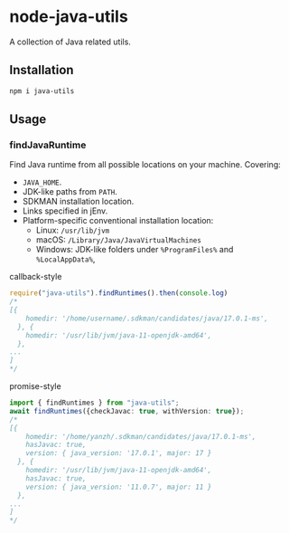 # node-java-utils

A collection of Java related utils.

## Installation
```bash
npm i java-utils
```

## Usage

### findJavaRuntime

Find Java runtime from all possible locations on your machine.
Covering:
* `JAVA_HOME`.
* JDK-like paths from `PATH`.
* SDKMAN installation location.
* Links specified in jEnv.
* Platform-specific conventional installation location:
  * Linux: `/usr/lib/jvm`
  * macOS: `/Library/Java/JavaVirtualMachines`
  * Windows: JDK-like folders under `%ProgramFiles%` and `%LocalAppData%`,


callback-style

```ts
require("java-utils").findRuntimes().then(console.log)
/*
[{
    homedir: '/home/username/.sdkman/candidates/java/17.0.1-ms',
  }, {
    homedir: '/usr/lib/jvm/java-11-openjdk-amd64',
  },
...
]
*/
```

promise-style
```ts
import { findRuntimes } from "java-utils";
await findRuntimes({checkJavac: true, withVersion: true});
/*
[{
    homedir: '/home/yanzh/.sdkman/candidates/java/17.0.1-ms',
    hasJavac: true,
    version: { java_version: '17.0.1', major: 17 }
  }, {
    homedir: '/usr/lib/jvm/java-11-openjdk-amd64',
    hasJavac: true,
    version: { java_version: '11.0.7', major: 11 }
  },
...
]
*/
```

